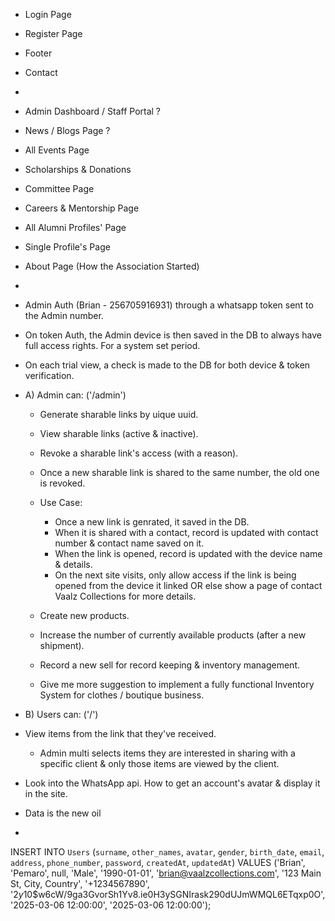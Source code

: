 - Login Page
 - Register Page
 - Footer
 - Contact
 - 


 - Admin Dashboard / Staff Portal ?
 - News / Blogs Page ?
 - All Events Page
 - Scholarships & Donations
 - Committee Page
 - Careers & Mentorship Page
 - All Alumni Profiles' Page
 - Single Profile's Page
 - About Page (How the Association Started)
 - 


 - Admin Auth (Brian - 256705916931) through a whatsapp token sent to the Admin number.
 - On token Auth, the Admin device is then saved in the DB to always have full access rights. For a system set period.
 - On each trial view, a check is made to the DB for both device & token verification.
 - A) Admin can: ('/admin')
    - Generate sharable links by uique uuid.
    - View sharable links (active & inactive).
    - Revoke a sharable link's access (with a reason).
    - Once a new sharable link is shared to the same number, the old one is revoked.
    - Use Case:
        - Once a new link is genrated, it saved in the DB.
        - When it is shared with a contact, record is updated with contact number & contact name saved on it.
        - When the link is opened, record is updated with the device name & details.
        - On the next site visits, only allow access if the link is being opened from the device it linked OR else show a page of contact Vaalz Collections for more details.

    - Create new products.
    - Increase the number of currently available products (after a new shipment).
    - Record a new sell for record keeping & inventory management.
    - Give me more suggestion to implement a fully functional Inventory System for clothes / boutique business.

 - B) Users can: ('/')
 - View items from the link that they've received.
    - Admin multi selects items they are interested in sharing with a specific client & only those items are viewed by the client.
 - Look into the WhatsApp api. How to get an account's avatar & display it in the site.
 - Data is the new oil
 - 



INSERT INTO `Users` 
(`surname`, `other_names`, `avatar`, `gender`, `birth_date`, `email`, `address`, `phone_number`, `password`, `createdAt`, `updatedAt`) 
VALUES 
('Brian', 'Pemaro', null, 'Male', '1990-01-01', 'brian@vaalzcollections.com', '123 Main St, City, Country', '+1234567890', '$2y$10$w6cW/9ga3GvorSh1Yv8.ie0H3ySGNIrask290dUJmWMQL6ETqxp0O', '2025-03-06 12:00:00', '2025-03-06 12:00:00');
